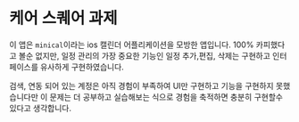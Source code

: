 # 케어 스퀘어 과제

이 앱은 `minical`이라는 ios 캘린더 어플리케이션을 모방한 앱입니다.
100% 카피했다고 볼순 없지만, 일정 관리의 가장 중요한 기능인 일정 추가,편집, 삭제는 구현하고 인터페이스를 유사하게 구현하였습니다.

검색, 연동 되어 있는 계정은 아직 경험이 부족하여 UI만 구현하고 기능을 구현하지 못했습니다만 이 문제는 더 공부하고 실습해보는 식으로 경험을 축적하면 충분히 구현할수 있다고 생각합니다.
